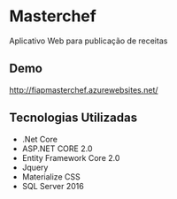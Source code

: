 # Masterchef

Aplicativo Web para publicação de receitas

## Demo
http://fiapmasterchef.azurewebsites.net/

## Tecnologias Utilizadas

* .Net Core
* ASP.NET CORE 2.0
* Entity Framework Core 2.0
* Jquery
* Materialize CSS
* SQL Server 2016
